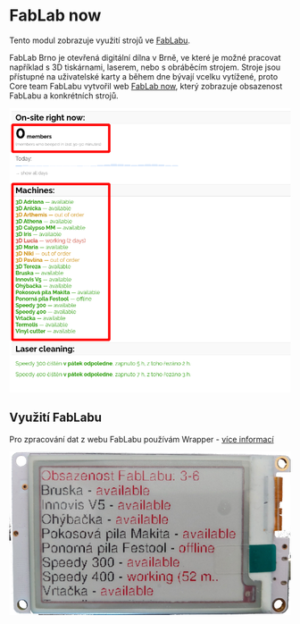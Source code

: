 # FabLab now

Tento modul zobrazuje využití strojů ve [FabLabu](https://www.fablabbrno.cz/).

FabLab Brno je otevřená digitální dílna v&nbsp;Brně, ve které je možné pracovat například s&nbsp;3D tiskárnami, laserem, nebo s&nbsp;obráběcím strojem.
Stroje jsou přístupné na uživatelské karty a&nbsp;během dne bývají vcelku vytížené, proto Core team FabLabu vytvořil web [FabLab now](https://now.fablabbrno.cz/), který zobrazuje obsazenost FabLabu a&nbsp;konkrétních strojů.

![](../media/aplikace/fablab-web.png)

## Využití FabLabu

Pro zpracování dat z&nbsp;webu FabLabu používám Wrapper - [více informací](../wrapper/fablab.md)

![](../media/panel/appFabLab.png)